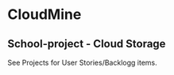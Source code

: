 # CloudMine
School-project -  Cloud Storage
------------------------------
See Projects for User Stories/Backlogg items.
